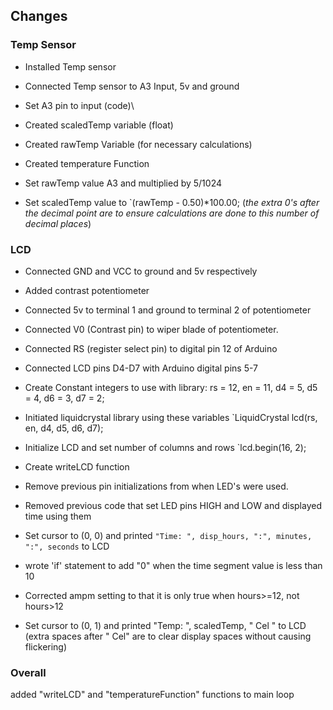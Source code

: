 
## Changes
### Temp Sensor
- Installed Temp sensor 
- Connected Temp sensor to A3 Input, 5v and ground
- Set A3 pin to input (code)\
- Created scaledTemp variable (float)
- Created rawTemp Variable (for necessary calculations)
- Created temperature Function
- Set rawTemp value
	A3 and multiplied by 5/1024

- Set scaledTemp value to 
	`(rawTemp - 0.50)*100.00;
	(*the extra 0's after the decimal point are to ensure calculations are done to this number of decimal places*)
### LCD
- Connected GND and VCC to ground and 5v respectively
- Added contrast potentiometer
- Connected 5v to terminal 1 and ground to terminal 2 of potentiometer
- Connected V0 (Contrast pin) to  wiper blade of potentiometer.
- Connected RS (register select pin) to digital pin 12 of Arduino
- Connected LCD pins D4-D7 with Arduino digital pins 5-7
- Create Constant integers to use with library:
	rs = 12, 
	en = 11, 
	d4 = 5, 
	d5 = 4, 
	d6 = 3, 
	d7 = 2;

- Initiated liquidcrystal library using these variables 
	`LiquidCrystal lcd(rs, en, d4, d5, d6, d7);

- Initialize LCD and set number of columns and rows
	`lcd.begin(16, 2);

- Create writeLCD function
- Remove previous pin initializations from when LED's were used.
- Removed previous code that set LED pins HIGH and LOW and displayed time using them

- Set cursor to (0, 0) and printed `"Time: ", disp_hours, ":", minutes, ":", seconds` to LCD
- wrote 'if' statement to add "0" when the time segment value is less than 10 
- Corrected ampm setting to that it is only true when hours>=12, not hours>12
- Set cursor to (0, 1) and printed "Temp: ", scaledTemp, " Cel     " to LCD (extra spaces after " Cel" are to clear display spaces  without causing flickering)


### Overall
added "writeLCD" and "temperatureFunction" functions to main loop